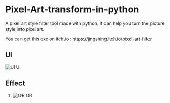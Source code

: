 # Pixel-Art-transform-in-python
A pixel art style filter tool made with python. It can help you turn the picture style into pixel art.

You can get this exe on itch.io : https://jingshing.itch.io/pixel-art-filter

## UI
![UI UI](https://github.com/JingShing/Pixel-Art-transform-in-python/blob/main/sample/UI.png)

## Effect
1. ![OR OR](https://github.com/JingShing/Pixel-Art-transform-in-python/blob/main/sample/or.jpg)

